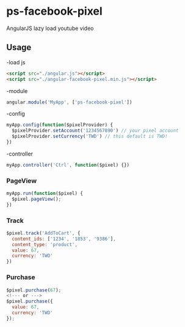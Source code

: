 # ps-facebook-pixel
AngularJS lazy load youtube video

## Usage
  -load js
  ```html
  <script src="./angular.js"></script>
  <script src="./angular-facebook-pixel.min.js"></script>
  ```

  -module
  ```js
  angular.module('MyApp', ['ps-facebook-pixel'])
  ```
  -config
  ```js
  myApp.config(function($pixelProvider) {
    $pixelProvider.setAccount('1234567890') // your pixel account
    $pixelProvider.setCurrency('TWD') // this default is TWD!
  })
  ```
  
  -controller
  ```js
  myApp.controller('Ctrl', function($pixel) {})
  ```

### PageView
  ```js
  myApp.run(function($pixel) {
    $pixel.pageView();
  })
  ```

### Track
  ```js
  $pixel.track('AddToCart', {
    content_ids: ['1234', '1853', '9386'],
    content_type: 'product',
    value: 67,
    currency: 'TWD'
  })
  ```
    
### Purchase
  ```js
  $pixel.purchase(67);
  <!--- or --->
  $pixel.purchase({
    value: 67,
    currency: 'TWD'
  });
  ```
